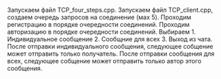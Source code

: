 Запускаем файл TCP_four_steps.cpp.
Запускаем файл TCP_client.cpp, создаем очередь запросов на соединение (мах 5).
Проходим регистрацию в порядке очередности соединений.
Проходим авторизацию в порядке очередности соединений.
Выбираем 1. Индивидуальное сообщение 2. Сообщние для всех 3. Выход из чата. 
После отправки индивидуального сообщения, следующее собщение может отправить только получатель. 
После отправки сообщения для всех, следующее собщение может отправить только автор этого сообщения. 
